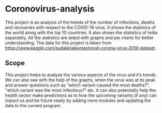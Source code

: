 # Coronovirus-analysis
This project is an analysis of the trends of the number of infections, deaths and recoveries with respect to the COVID-19 virus. It shows the statistics of the world along with the top 10 countries. It also shows the statistics of India separately. All the statistics are aided with graphs and pie charts for better understanding. The data for this project is taken from https://www.kaggle.com/sudalairajkumar/novel-corona-virus-2019-dataset . 

## Scope
This project helps to analyze the various aspects of the virus and it’s trends. We can also see with the help of the graphs, when the virus was at its peak and answer questions such as “which variant caused the most deaths?”, “which variant was the most infectious?” etc. It can also potentially help the health sector make predictions as to how the upcoming variants (if any) can impact us and be future ready by adding more modules and updating the data to the current program. 

